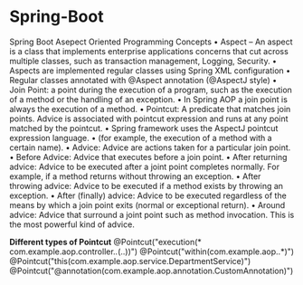 # Spring-Boot
Spring Boot Asepect Oriented Programming Concepts
•	Aspect – An aspect is a class that implements enterprise applications concerns that cut across multiple classes, such as transaction management, Logging, Security. 
•	Aspects are implemented regular classes using Spring XML configuration
•	Regular classes annotated with @Aspect annotation (@AspectJ style)
•	Join Point: a point during the execution of a program, such as the execution of a method or the handling of an exception. 
•	In Spring AOP a join point is always the execution of a method. 
•	Pointcut: A predicate that matches join points. Advice is associated with pointcut expression and runs at any point matched by the pointcut. 
•	Spring framework uses the AspectJ pointcut expression language. 
•	(for example, the execution of a method with a certain name).
•	Advice: Advice are actions taken for a particular join point. 
•	Before Advice: Advice that executes before a join point. 
•	After returning advice: Advice to be executed after a joint point completes normally. For example, if a method returns without throwing an exception. 
•	After throwing advice: Advice to be executed if a method exists by throwing an exception. 
•	After (finally) advice: Advice to be executed regardless of the means by which a join point exits (normal or exceptional return).
•	Around advice: Advice that surround a joint point such as method invocation. This is the most powerful kind of advice.  

**Different types of Pointcut**
@Pointcut("execution(* com.example.aop.controller.*.*(..))")
@Pointcut("within(com.example.aop..*)")
@Pointcut("this(com.example.aop.service.DepartmentService)")
@Pointcut("@annotation(com.example.aop.annotation.CustomAnnotation)")
